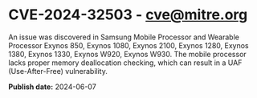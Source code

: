 # CVE-2024-32503 - cve@mitre.org

An issue was discovered in Samsung Mobile Processor and Wearable Processor Exynos 850, Exynos 1080, Exynos 2100, Exynos 1280, Exynos 1380, Exynos 1330, Exynos W920, Exynos W930. The mobile processor lacks proper memory deallocation checking, which can result in a UAF (Use-After-Free) vulnerability.

**Publish date:** 2024-06-07
